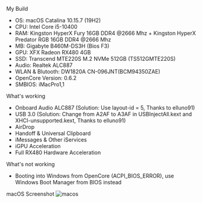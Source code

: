 My Build
- OS: macOS Catalina 10.15.7 (19H2)
- CPU: Intel Core i5-10400
- RAM: Kingston HyperX Fury 16GB DDR4 @2666 Mhz + Kingston HyperX Predator RGB 16GB DDR4 @2666 Mhz
- MB: Gigabyte B460M-DS3H (Bios F3)
- GPU: XFX Radeon RX480 4GB
- SSD: Transcend MTE220S M.2 NVMe 512GB (TS512GMTE220S)
- Audio: Realtek ALC887
- WLAN & Blutooth: DW1820A CN-096JNT(BCM94350ZAE)
- OpenCore Version: 0.6.2
- SMBIOS: iMacPro1,1

What's working
- Onboard Audio ALC887
(Solution: Use layout-id = 5, Thanks to elluno91)
- USB 3.0
(Solution: Change from A2AF to A3AF in USBInjectAll.kext and XHCI-unsupported.kext, Thanks to elluno91)
- AirDrop
- Handoff & Universal Clipboard
- iMessages & Other iServices
- iGPU Acceleration
- Full RX480 Hardware Acceleration

What's not working
- Booting into Windows from OpenCore (ACPI_BIOS_ERROR), use Windows Boot Manager from BIOS instead

macOS Screenshot
![macos](https://i.ibb.co/c6xV3Wq/Screen-Shot-2563-07-02-at-12-17-02.png)
